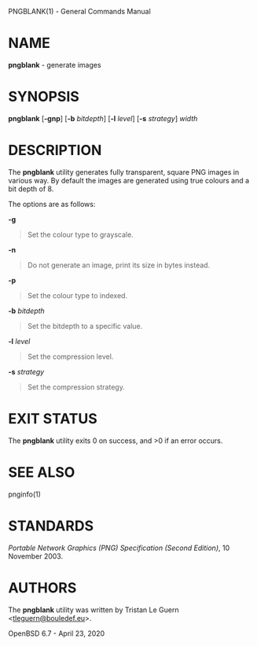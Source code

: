PNGBLANK(1) - General Commands Manual

# NAME

**pngblank** - generate images

# SYNOPSIS

**pngblank**
\[**-gnp**]
\[**-b**&nbsp;*bitdepth*]
\[**-l**&nbsp;*level*]
\[**-s**&nbsp;*strategy*]
*width*

# DESCRIPTION

The
**pngblank**
utility generates fully transparent, square PNG images in various way.
By default the images are generated using true colours and a bit depth of 8.

The options are as follows:

**-g**

> Set the colour type to grayscale.

**-n**

> Do not generate an image, print its size in bytes instead.

**-p**

> Set the colour type to indexed.

**-b** *bitdepth*

> Set the bitdepth to a specific value.

**-l** *level*

> Set the compression level.

**-s** *strategy*

> Set the compression strategy.

# EXIT STATUS

The **pngblank** utility exits&#160;0 on success, and&#160;&gt;0 if an error occurs.

# SEE ALSO

pnginfo(1)

# STANDARDS

*Portable Network Graphics (PNG) Specification (Second Edition)*,
10 November 2003.

# AUTHORS

The
**pngblank**
utility was written by
Tristan Le Guern &lt;[tleguern@bouledef.eu](mailto:tleguern@bouledef.eu)&gt;.

OpenBSD 6.7 - April 23, 2020
